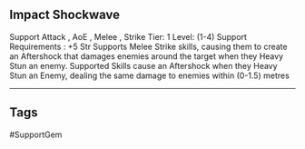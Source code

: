 ## Impact Shockwave
Support
Attack , AoE , Melee , Strike
Tier: 1
Level: (1-4)
Support Requirements : +5 Str
Supports Melee Strike skills, causing them to create an Aftershock that damages enemies around the target when they Heavy Stun an enemy.
Supported Skills cause an Aftershock when they Heavy Stun an Enemy, dealing the same damage to enemies within (0-1.5) metres

---
## Tags
#SupportGem

